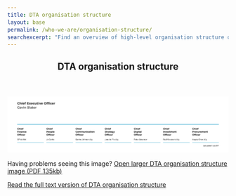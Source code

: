 ```yaml
---
title: DTA organisation structure
layout: base
permalink: /who-we-are/organisation-structure/
searchexcerpt: "Find an overview of high-level organisation structure of DTA. The DTA consists of 7 key areas covering finance, people, communication, strategy, digital products and skills, investment and procurement."
---
```


<article id="content" class="content-listing home" markdown="1" >

<header class="about-dta"> 
<h1>DTA organisation structure</h1>
</header>

![An overview of high-level organisation structure of DTA as on 1 July 2017. The DTA consists of 7 key areas covering finance, people, communication, strategy, digital products and skills, investment and procurement.](/images/DTA_Orgchart_2017_Julyv3.png)


Having problems seeing this image? [Open larger DTA organisation structure image (PDF 135kb)](/files/DTA_Orgchart_2017_Julyv3.pdf)


[Read the full text version of DTA organisation structure](/who-we-are/organisation-structure/organisation-text/)


</article>
